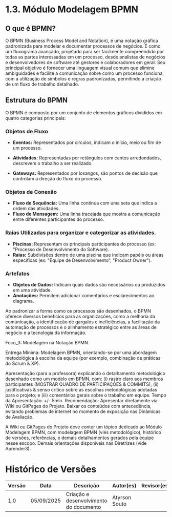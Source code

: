 # 1.3. Módulo Modelagem BPMN

## O que é BPMN?

O BPMN (Business Process Model and Notation), é uma notação gráfica padronizada para modelar e documentar processos de negócios. É como um fluxograma avançado, projetado para ser facilmente compreendido por todas as partes interessadas em um processo, desde analistas de negócios e desenvolvedores de software até gestores e colaboradores em geral. Seu principal objetivo é fornecer uma linguagem visual comum que elimine ambiguidades e facilite a comunicação sobre como um processo funciona, com a utilização de símbolos e regras padronizadas, permitindo a criação de um fluxo de trabalho detalhado.

## Estrutura do BPMN

O BPMN é composto por um conjunto de elementos gráficos divididos em quatro categorias principais:

### Objetos de Fluxo

* **Eventos:** Representados por círculos, indicam o início, meio ou fim de um processo.

* **Atividades:** Representadas por retângulos com cantos arredondados, descrevem o trabalho a ser realizado.

* **Gateways:** Representados por losangos, são pontos de decisão que controlam a direção do fluxo do processo.

### Objetos de Conexão

* **Fluxo de Sequência:** Uma linha contínua com uma seta que indica a ordem das atividades.
* **Fluxo de Mensagem:** Uma linha tracejada que mostra a comunicação entre diferentes participantes do processo.

### Raias Utilizadas para organizar e categorizar as atividades.

* **Piscinas:** Representam os principais participantes do processo (ex: "Processo de Desenvolvimento do Software).
* **Raias:** Subdivisões dentro de uma piscina que indicam papéis ou áreas específicas (ex: "Equipe de Desenvolvimento", "Product Owner").

### Artefatos
    
* **Objetos de Dados:** Indicam quais dados são necessários ou produzidos em uma atividade.
* **Anotações:** Permitem adicionar comentários e esclarecimentos ao diagrama.

Ao padronizar a forma como os processos são desenhados, o BPMN oferece diversos benefícios para as organizações, como a melhoria da comunicação, a identificação de gargalos e ineficiências, a facilitação da automação de processos e o alinhamento estratégico entre as áreas de negócio e a tecnologia da informação.

Foco_3: Modelagem na Notação BPMN.

Entrega Mínima: Modelagem BPMN, orientando-se por uma abordagem metodológica à escolha da equipe (por exemplo, combinação de práticas do Scrum & XP).

Apresentação (para a professora) explicando o detalhamento metodológico desenhado como um modelo em BPMN, com: (i) rastro claro aos membros participantes (MOSTRAR QUADRO DE PARTICIPAÇÕES & COMMITS); (ii) justificativas & senso crítico sobre as escolhas metodológicas adotadas para o projeto; e (iii) comentários gerais sobre o trabalho em equipe. Tempo da Apresentação: +/- 5min. Recomendação: Apresentar diretamente via Wiki ou GitPages do Projeto. Baixar os conteúdos com antecedência, evitando problemas de internet no momento de exposição nas Dinâmicas de Avaliação.

A Wiki ou GitPages do Projeto deve conter um tópico dedicado ao Módulo Modelagem BPMN, com modelagem BPMN (viés metodológico), histórico de versões, referências, e demais detalhamentos gerados pela equipe nesse escopo.
Demais orientações disponíveis nas Diretrizes (vide Aprender3).

# Histórico de Versões
| Versão | Data | Descrição | Autor(es) | Revisor(es) |
|---------|------|-------|-------|-------|
|1.0| 05/09/2025 | Criação e desenvolvimento do documento | Atyrson Souto|          |